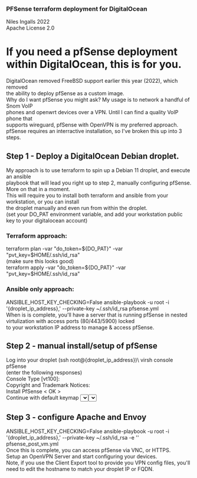 ### PFSense terraform deployment for DigitalOcean
Niles Ingalls 2022\
Apache License 2.0

# If you need a pfSense deployment within DigitalOcean, this is for you.
DigitalOcean removed FreeBSD support earlier this year (2022), which removed\
the ability to deploy pfSense as a custom image.\
Why do I want pfSense you might ask?  My usage is to network a handful of Snom VoIP\
phones and openwrt devices over a VPN.  Until I can find a quality VoIP phone that\
supports wireguard, pfSense with OpenVPN is my preferred approach.\
pfSense requires an interractive installation, so I've broken this up into 3 steps.
## Step 1 - Deploy a DigitalOcean Debian droplet.  
My approach is to use terraform to spin up a Debian 11 droplet, and execute an ansible\
playbook that will lead you right up to step 2, manually configuring pfSense.  More on that in a moment.\
This will require you to install both terraform and ansible from your workstation, or you can install\
the droplet manually and even run from within the droplet.\
(set your DO_PAT environment variable, and add your workstation public key to your digitalocean account)
### Terraform approach:
terraform plan -var "do_token=${DO_PAT}" -var "pvt_key=$HOME/.ssh/id_rsa"\
(make sure this looks good)\
terraform apply -var "do_token=${DO_PAT}" -var "pvt_key=$HOME/.ssh/id_rsa"
### Ansible only approach:
ANSIBLE_HOST_KEY_CHECKING=False ansible-playbook -u root -i '{droplet_ip_address},' --private-key ~/.ssh/id_rsa pfsense.yml\
When is is complete, you'll have a server that is running pfSense in nested virtulization with access ports (80/443/5900) locked\
to your workstation IP address to manage & access pfSense.
## Step 2 - manual install/setup of pfSense
Log into your droplet (ssh root@{droplet_ip_address})\ 
virsh console pfSense\
(enter the following responses)\
Console Type [vt100]:			<enter>\
Copyright and Trademark Notices: 	<Accept>\
Install PfSense				< OK >\
Continue with default keymap		<Select>\
Auto (ZFS)				< OK >\
Install (Proceed with Installation)	<Select>\
stripe - Stripe - No Redundancy		< OK >\
vtbd0 vtbd1				( ONLY SELECT vtbd1 )\
Last Chance!				< YES >\
exit to shell\
Now, exit the console (CONTROL+]) but don't exist virsh.  Then, do the following:\
detach-disk --domain pfSense /var/lib/libvirt/images/pfSense-CE-memstick-serial-2.6.0-RELEASE-amd64.img --persistent --config --live\
destroy pfSense\
start pfSense\
console pfSense\
(continue configuration)\
Should VLANs be set up now [y|n]?	n\
Enter the WAN interface name or 'a' for auto-detection\
(vtnet0 vtnet1 or a):			vtnet0\
Enter the LAN interface name or 'a' for auto-detection\
(vtnet1 a or nothing if finished):	vtnet1\
do you want to proceed [y|n]?		y\
The interfaces will be assigned as follows:\
WAN  -> vtnet0\
LAN  -> vtnet1\
Do you want to proceed [y|n]? 		y\
you're back at the pfSense menu selection.  Select 8) Shell and execute the following:\
pfSsh.php playback disablereferercheck\
log out of pfSense (CONTROL+])
## Step 3 - configure Apache and Envoy 
ANSIBLE_HOST_KEY_CHECKING=False ansible-playbook -u root -i '{droplet_ip_address},' --private-key ~/.ssh/id_rsa -e '' pfsense_post_vm.yml\
Once this is complete, you can access pfSense via VNC, or HTTPS.\
Setup an OpenVPN Server and start configuring your devices.\
Note, if you use the Client Export tool to provide you VPN config files, you'll need to edit the hostname to match your droplet IP or FQDN.
